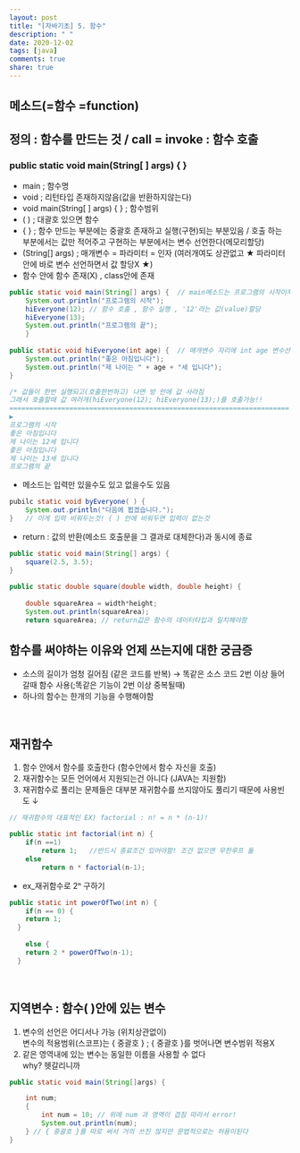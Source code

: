 ```yaml
---
layout: post
title: "[자바기초] 5. 함수"
description: " "
date: 2020-12-02
tags: [java]
comments: true
share: true
---
```


## 메소드(=함수 =function)
## 정의 : 함수를 만드는 것 / call = invoke : 함수 호출
### public static void main(String[ ] args) { }

* main ; 함수명
* void ; 리턴타입 존재하지않음(값을 반환하지않는다)
* void main(String[ ] args) { } ; 함수범위
* ( ) ; 대괄호 있으면 함수
* { } ; 함수 만드는 부분에는 중괄호 존재하고 실행(구현)되는 부분있음 / 호출 하는 부분에서는 값만 적어주고 구현하는 부분에서는 변수 선언한다(메모리할당)
* (String[] args) ; 매개변수 = 파라미터 = 인자 (여러개여도 상관없고 ★ 파라미터 안에 바로 변수 선언하면서 값 할당X ★)
* 함수 안에 함수 존재(X) , class안에 존재 

```java
public static void main(String[] args) {  // main메소드는 프로그램의 시작이자 끝
	System.out.println("프로그램의 시작");
	hiEveryone(12); // 함수 호출 , 함수 실행 , '12'라는 값(value)할당
	hiEveryone(13);
	System.out.println("프로그램의 끝");
	}
	
public static void hiEveryone(int age) {  // 매개변수 자리에 int age 변수선언 , 함수만든것
	System.out.println("좋은 아침입니다");
	System.out.println("제 나이는 " + age + "세 입니다");
}

/* 값들이 한번 실행되고(호출한번하고) 나면 방 안에 값 사라짐 
그래서 호출할때 값 여러개(hiEveryone(12); hiEveryone(13);)를 호출가능!!	
======================================================================
▶ 
프로그램의 시작
좋은 아침입니다
제 나이는 12세 입니다
좋은 아침입니다
제 나이는 13세 입니다
프로그램의 끝
```
* 메소드는 입력만 있을수도 있고 없을수도 있음
```java
pubilc static void byEveryone( ) {
	System.out.println("다음에 뵙겠습니다.");
}	// 이게 입력 비워두는것! ( ) 안에 비워두면 입력이 없는것 
```
* return : 값의 반환(메소드 호출문을 그 결과로 대체한다)과 동시에 종료
```java
public static void main(String[] args) {
	square(2.5, 3.5);	
}
	
public static double square(double width, double height) {
		
	double squareArea = width*height;
	System.out.println(squareArea);
	return squareArea; // return값은 함수의 데이터타입과 일치해야함
```
		

## 함수를 써야하는 이유와 언제 쓰는지에 대한 궁금증

* 소스의 길이가 엄청 길어짐 (같은 코드를 반복) → 똑같은 소스 코드 2번 이상 들어갈때 함수 사용(;똑같은 기능이 2번 이상 중복될때)
* 하나의 함수는 한개의 기능을 수행해야함  

<br>


## 재귀함수
1. 함수 안에서 함수를 호출한다 (함수안에서 함수 자신을 호출) <br>
2. 재귀함수는 모든 언어에서 지원되는건 아니다 (JAVA는 지원함) <br>
3. 재귀함수로 풀리는 문제들은 대부분 재귀함수를 쓰지않아도 풀리기 때문에 사용빈도 ↓ 
```java
// 재귀함수의 대표적인 EX) factorial : n! = n * (n-1)!

public static int factorial(int n) {
	if(n ==1)
		return 1;   //반드시 종료조건 있어야함! 조건 없으면 무한루프 돎
	else
		return n * factorial(n-1);
```
* ex_재귀함수로 2ⁿ 구하기
```java
public static int powerOfTwo(int n) {
	if(n == 0) { 
    return 1;
  }
	
	else {
    return 2 * powerOfTwo(n-1);
  }
  ```

<br>

## 지역변수 : 함수( )안에 있는 변수
1. 변수의 선언은 어디서나 가능 (위치상관없이) <br>
변수의 적용범위(스코프)는 { 중괄호 } ; { 중괄호 }를 벗어나면 변수범위 적용X 
2. 같은 영역내에 있는 변수는 동일한 이름을 사용할 수 없다 <br>
why? 헷갈리니까
```java
public static void main(String[]args) { 

    int num;
    {
        int num = 10; // 위에 num 과 영역이 겹침 따라서 error!
        System.out.println(num);
    } // { 중괄호 }를 따로 써서 거의 쓰진 않지만 문법적으로는 허용이된다
}
```
